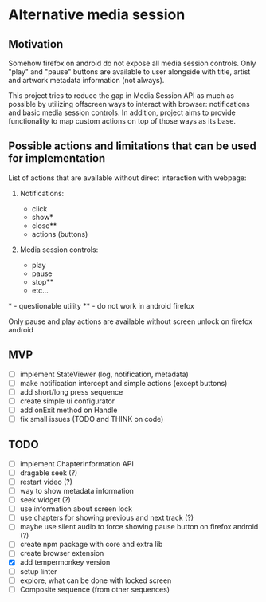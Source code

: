 # Alternative media session

## Motivation

Somehow firefox on android do not expose all media session controls. Only "play" and "pause" buttons are available to user alongside with title, artist and artwork metadata information (not always).

This project tries to reduce the gap in Media Session API as much as possible by utilizing offscreen ways to interact with browser: notifications and basic media session controls. In addition, project aims to provide functionality to map custom actions on top of those ways as its base.

## Possible actions and limitations that can be used for implementation

List of actions that are available without direct interaction with webpage:

1. Notifications:
    - click
    - show*
    - close**
    - actions (buttons)

2. Media session controls:
    - play
    - pause
    - stop**
    - etc...

\* - questionable utility ** - do not work in android firefox

Only pause and play actions are available without screen unlock on firefox android

## MVP

- [ ] implement StateViewer (log, notification, metadata)
- [ ] make notification intercept and simple actions (except buttons)
- [ ] add short/long press sequence
- [ ] create simple ui configurator
- [ ] add onExit method on Handle
- [ ] fix small issues (TODO and THINK on code)

## TODO

- [ ] implement ChapterInformation API
- [ ] dragable seek (?)
- [ ] restart video (?)
- [ ] way to show metadata information
- [ ] seek widget (?)
- [ ] use information about screen lock
- [ ] use chapters for showing previous and next track (?)
- [ ] maybe use silent audio to force showing pause button on firefox android (?)
- [ ] create npm package with core and extra lib
- [ ] create browser extension
- [x] add tempermonkey version
- [ ] setup linter
- [ ] explore, what can be done with locked screen
- [ ] Composite sequence (from other sequences)
